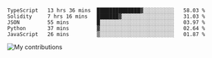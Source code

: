 <!--START_SECTION:waka-->
```text
TypeScript   13 hrs 36 mins  ██████████████▓░░░░░░░░░░   58.03 % 
Solidity     7 hrs 16 mins   ███████▓░░░░░░░░░░░░░░░░░   31.03 % 
JSON         55 mins         █░░░░░░░░░░░░░░░░░░░░░░░░   03.97 % 
Python       37 mins         ▓░░░░░░░░░░░░░░░░░░░░░░░░   02.64 % 
JavaScript   26 mins         ▒░░░░░░░░░░░░░░░░░░░░░░░░   01.87 % 
```
<!--END_SECTION:waka-->
<img src="https://github-readme-streak-stats.herokuapp.com/?user=pahas&theme=white" alt="My contributions" />
